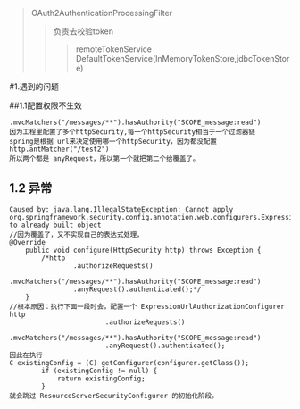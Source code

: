 >OAuth2AuthenticationProcessingFilter
> >   负责去校验token
>>>    remoteTokenService
>>>    DefaultTokenService(InMemoryTokenStore,jdbcTokenStore)
    
    
#1.遇到的问题

##1.1配置权限不生效
    
    .mvcMatchers("/messages/**").hasAuthority("SCOPE_message:read")
    因为工程里配置了多个httpSecurity,每一个httpSecurity相当于一个过滤器链
    spring是根据 url来决定使用哪一个httpSecurity，因为都没配置http.antMatcher("/test2")
    所以两个都是 anyRequest，所以第一个就把第二个给覆盖了。
    
## 1.2 异常
    Caused by: java.lang.IllegalStateException: Cannot apply org.springframework.security.config.annotation.web.configurers.ExpressionUrlAuthorizationConfigurer@536b71b4 to already built object
    //因为覆盖了，又不实现自己的表达式处理，
    @Override
        public void configure(HttpSecurity http) throws Exception {
            /*http
                    .authorizeRequests()
                    .mvcMatchers("/messages/**").hasAuthority("SCOPE_message:read")
                    .anyRequest().authenticated();*/
        }
    //根本原因：执行下面一段时会，配置一个 ExpressionUrlAuthorizationConfigurer 
    http
                            .authorizeRequests()
                            .mvcMatchers("/messages/**").hasAuthority("SCOPE_message:read")
                            .anyRequest().authenticated();
    因此在执行
    C existingConfig = (C) getConfigurer(configurer.getClass());
    		if (existingConfig != null) {
    			return existingConfig;
    		}
    就会跳过 ResourceServerSecurityConfigurer 的初始化阶段。
    
    